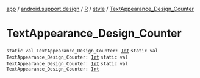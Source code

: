 [app](../../../index.md) / [android.support.design](../../index.md) / [R](../index.md) / [style](index.md) / [TextAppearance_Design_Counter](.)

# TextAppearance_Design_Counter

`static val TextAppearance_Design_Counter: `[`Int`](https://kotlinlang.org/api/latest/jvm/stdlib/kotlin/-int/index.html)
`static val TextAppearance_Design_Counter: `[`Int`](https://kotlinlang.org/api/latest/jvm/stdlib/kotlin/-int/index.html)
`static val TextAppearance_Design_Counter: `[`Int`](https://kotlinlang.org/api/latest/jvm/stdlib/kotlin/-int/index.html)
`static val TextAppearance_Design_Counter: `[`Int`](https://kotlinlang.org/api/latest/jvm/stdlib/kotlin/-int/index.html)